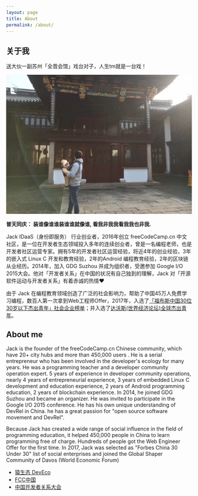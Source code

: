```yaml
---
layout: page
title: About
permalink: /about/
---
```


## 关于我
送大伙一副苏州「全晋会馆」戏台对子，人生tm就是一台戏！

![jack](./images/jack.jpeg)

**普天同庆： 装谁像谁谁装谁谁就像谁, 看我非我我看我我也非我.** 

Jack IDaaS（身份即服务） 行业创业者，2016年创立 freeCodeCamp.cn 中文社区，是一位在开发者生态领域投入多年的连续创业者，曾是一名编程老师，也是开发者社区运营专家。拥有5年的开发者社区运营经验，将近4年的创业经验，3年的嵌入式 Linux C 开发和教育经验，2年的Android 编程教育经验，2年的区块链从业经历。2014年，加入 GDG Suzhou 并成为组织者，受邀参加 Google I/O 2015大会。他对「开发者关系」在中国的状况有自己独到的理解，Jack 对「开源软件运动与开发者关系」有着赤诚的热情❤️

由于 Jack 在编程教育领域创造了广泛的社会影响力，帮助了中国45万人免费学习编程，数百人第一次拿到Web工程师Offer，2017年，入选了[「福布斯中国30位30岁以下杰出青年」社会企业榜单](http://china.forbeschina.com/review/list/002390.shtml)；并入选了[达沃斯(世界经济论坛)全球杰出青年](https://www.globalshapers.org)。

## About me
Jack is the founder of the freeCodeCamp.cn Chinese community, which have 20+ city hubs and more than 450,000 users . He is a serial entrepreneur who has been involved in the developer's ecology for many years. He was a programming teacher and a developer community operation expert. 5 years of experience in developer community operations, nearly 4 years of entrepreneurial experience, 3 years of embedded Linux C development and education experience, 2 years of Android programming education, 2 years of blockchain experience. In 2014, he joined GDG Suzhou and became an organizer. He was invited to participate in the Google I/O 2015 conference. He has his own unique understanding of DevRel in China. he has a great passion for "open source software movement and DevRel".

Because Jack has created a wide range of social influence in the field of programming education, it helped 450,000 people in China to learn programming free of charge. Hundreds of people got the Web Engineer Offer for the first time. In 2017, Jack was selected as "Forbes China 30 Under 30" list of social enterprises and joined the Global Shaper Community of Davos (World Economic Forum)


* [猿生态 DevEco](https://deveco.io)
* [FCC中国](https://freeCodeCamp.cn)
* [中国开发者关系大会](https://DevRel.cn)
